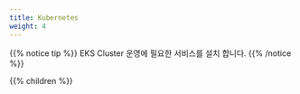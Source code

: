```yaml
---
title: Kubernetes
weight: 4
---
```


{{% notice tip %}}
EKS Cluster 운영에 필요한 서비스를 설치 합니다.
{{% /notice %}}

{{% children %}}
